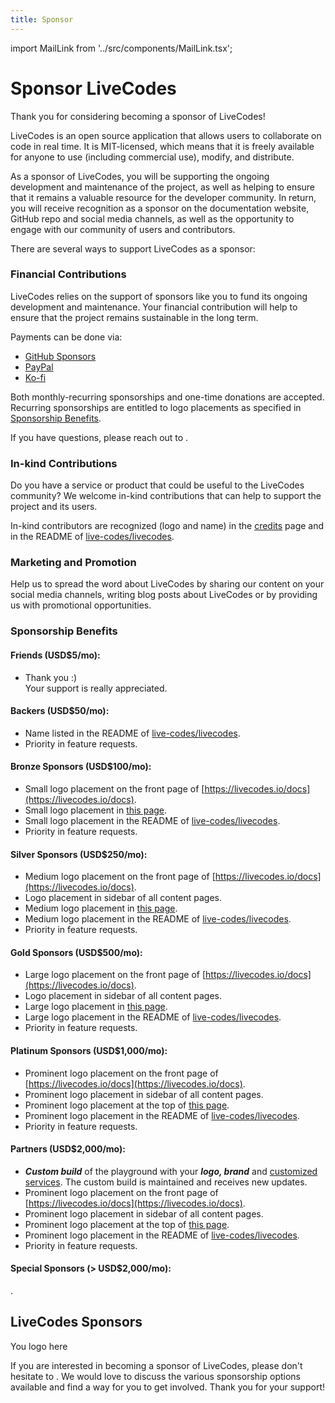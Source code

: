 ```yaml
---
title: Sponsor
---
```


import MailLink from '../src/components/MailLink.tsx';

# Sponsor LiveCodes

Thank you for considering becoming a sponsor of LiveCodes!

LiveCodes is an open source application that allows users to collaborate on code in real time. It is MIT-licensed, which means that it is freely available for anyone to use (including commercial use), modify, and distribute.

As a sponsor of LiveCodes, you will be supporting the ongoing development and maintenance of the project, as well as helping to ensure that it remains a valuable resource for the developer community. In return, you will receive recognition as a sponsor on the documentation website, GitHub repo and social media channels, as well as the opportunity to engage with our community of users and contributors.

There are several ways to support LiveCodes as a sponsor:

### Financial Contributions

LiveCodes relies on the support of sponsors like you to fund its ongoing development and maintenance. Your financial contribution will help to ensure that the project remains sustainable in the long term.

Payments can be done via:

- [GitHub Sponsors](https://github.com/sponsors/hatemhosny/)
- [PayPal](https://paypal.me/hatemhosni)
- [Ko-fi](https://ko-fi.com/hatemhosny)

Both monthly-recurring sponsorships and one-time donations are accepted. Recurring sponsorships are entitled to logo placements as specified in [Sponsorship Benefits](#sponsorship-benefits).

If you have questions, please reach out to <MailLink email="sponsor&#64;livecodes&#46;io" text="sponsor&#64;livecodes&#46;io" />.

### In-kind Contributions

Do you have a service or product that could be useful to the LiveCodes community? We welcome in-kind contributions that can help to support the project and its users.

In-kind contributors are recognized (logo and name) in the [credits](./credits.md) page and in the README of [live-codes/livecodes](https://github.com/live-codes/livecodes).

### Marketing and Promotion

Help us to spread the word about LiveCodes by sharing our content on your social media channels, writing blog posts about LiveCodes or by providing us with promotional opportunities.

### Sponsorship Benefits

#### Friends (USD$5/mo):

- Thank you :)  
  Your support is really appreciated.

#### Backers (USD$50/mo):

- Name listed in the README of [live-codes/livecodes](https://github.com/live-codes/livecodes).
- Priority in feature requests.

#### Bronze Sponsors (USD$100/mo):

- Small logo placement on the front page of [https://livecodes.io/docs](https://livecodes.io/docs).
- Small logo placement in [this page](#livecodes-sponsors).
- Small logo placement in the README of [live-codes/livecodes](https://github.com/live-codes/livecodes).
- Priority in feature requests.

#### Silver Sponsors (USD$250/mo):

- Medium logo placement on the front page of [https://livecodes.io/docs](https://livecodes.io/docs).
- Logo placement in sidebar of all content pages.
- Medium logo placement in [this page](#livecodes-sponsors).
- Medium logo placement in the README of [live-codes/livecodes](https://github.com/live-codes/livecodes).
- Priority in feature requests.

#### Gold Sponsors (USD$500/mo):

- Large logo placement on the front page of [https://livecodes.io/docs](https://livecodes.io/docs).
- Logo placement in sidebar of all content pages.
- Large logo placement in [this page](#livecodes-sponsors).
- Large logo placement in the README of [live-codes/livecodes](https://github.com/live-codes/livecodes).
- Priority in feature requests.

#### Platinum Sponsors (USD$1,000/mo):

- Prominent logo placement on the front page of [https://livecodes.io/docs](https://livecodes.io/docs).
- Prominent logo placement in sidebar of all content pages.
- Prominent logo placement at the top of [this page](#).
- Prominent logo placement in the README of [live-codes/livecodes](https://github.com/live-codes/livecodes).
- Priority in feature requests.

#### Partners (USD$2,000/mo):

- **_Custom build_** of the playground with your **_logo, brand_** and [customized services](./advanced/services.md). The custom build is maintained and receives new updates.
- Prominent logo placement on the front page of [https://livecodes.io/docs](https://livecodes.io/docs).
- Prominent logo placement in sidebar of all content pages.
- Prominent logo placement at the top of [this page](#).
- Prominent logo placement in the README of [live-codes/livecodes](https://github.com/live-codes/livecodes).
- Priority in feature requests.

#### Special Sponsors (> USD$2,000/mo):

<MailLink email="sponsor&#64;livecodes&#46;io" text="Let's discuss" />.

## LiveCodes Sponsors

<div style={{display: "flex", alignItems: "center", justifyContent: "center", height:" 60px", width: "300px", border: "1px solid #3c3c3c75", borderRadius: "3px", backgroundColor: "#f9f9f9", margin: "0.5em", marginBottom: "1.5em", color: "#3c3c3c54"}}>You logo here</div>

If you are interested in becoming a sponsor of LiveCodes, please don't hesitate to <MailLink email="sponsor&#64;livecodes&#46;io" text="reach out to us" />. We would love to discuss the various sponsorship options available and find a way for you to get involved. Thank you for your support!
